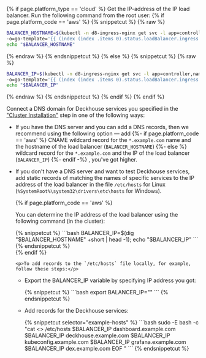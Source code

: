 <script type="text/javascript" src='{{ assets["getting-started.js"].digest_path }}'></script>
<script type="text/javascript" src='{{ assets["getting-started-access.js"].digest_path }}'></script>

{% if page.platform_type == 'cloud' %}
Get the IP-address of the IP load balancer. Run the following command from the root user:
{% if page.platform_code == 'aws' %}
{% snippetcut %}
{% raw %}
```bash
BALANCER_HOSTNAME=$(kubectl -n d8-ingress-nginx get svc -l app=controller,name=nginx \
-o=go-template='{{ (index (index .items 0).status.loadBalancer.ingress 0).hostname }}') ;\
echo "$BALANCER_HOSTNAME"
```
{% endraw %}
{% endsnippetcut %}
{% else %}
{% snippetcut %}
{% raw %}
```bash
BALANCER_IP=$(kubectl -n d8-ingress-nginx get svc -l app=controller,name=nginx \
-o=go-template='{{ (index (index .items 0).status.loadBalancer.ingress 0).ip }}') ;\
echo "$BALANCER_IP"
```
{% endraw %}
{% endsnippetcut %}
{% endif %}
{% endif %}

Connect a DNS domain for Deckhouse services you specified in the ["Cluster Installation"](./step3.html) step in one of the following ways:
<div markdown="1">
<ul><li><p>If you have the DNS server and you can add a DNS records, then we recommend using the following option — add
{%- if page.platform_code == 'aws' %} CNAME wildcard record for the <code>*.example.com</code> name and the hostname of the load balancer (<code>BALANCER_HOSTNAME</code>)
{%- else %} wildcard record for the <code>*.example.com</code> and the IP of the load balancer (<code>BALANCER_IP</code>)
{%- endif -%}
, you've got higher.</p></li>
  <li><p>If you don't have a DNS server and want to test Deckhouse services, add static records of matching the names of specific services to the IP address of the load balancer in the file <code>/etc/hosts</code> for Linux (<code>%SystemRoot%\system32\drivers\etc\hosts</code> for Windows).</p>
{% if page.platform_code == 'aws' %}
    <p>You can determine the IP address of the load balancer using the following command (in the cluster):</p>

<div markdown="1">
{% snippetcut %}
```bash
BALANCER_IP=$(dig "$BALANCER_HOSTNAME" +short | head -1); echo "$BALANCER_IP"
```
{% endsnippetcut %}
</div>
{% endif %}

    <p>To add records to the `/etc/hosts` file locally, for example, follow these steps:</p>

  <ul><li><p>Export the BALANCER_IP variable by specifying IP address you got:</p>
{% snippetcut %}
```bash
export BALANCER_IP="<PUT_BALANCER_IP_HERE>"
```
{% endsnippetcut %}
    </li>
  <li><p>Add records for the Deckhouse services:</p>
{% snippetcut selector="example-hosts" %}
```bash
sudo -E bash -c "cat <<EOF >> /etc/hosts
$BALANCER_IP dashboard.example.com
$BALANCER_IP deckhouse.example.com
$BALANCER_IP kubeconfig.example.com
$BALANCER_IP grafana.example.com
$BALANCER_IP dex.example.com
EOF
"
```
{% endsnippetcut %}
</li>
</ul></li>
</ul>
</div>
